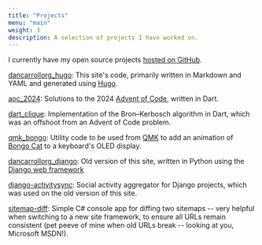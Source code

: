 ```yaml
---
title: "Projects"
menu: "main"
weight: 3
description: A selection of projects I have worked on.
---
```


I currently have my open source projects [hosted on GitHub][github].

[dancarrollorg_hugo][dc_hugo]: This site's code, primarily written in Markdown and YAML and generated using [Hugo][hugo].

[aoc_2024][aoc2024]: Solutions to the 2024 [Advent of Code][aoc], written in Dart.

[dart_clique][dart_clique]: Implementation of the Bron–Kerbosch algorithm in Dart, which was an offshoot from an Advent of Code problem.

[qmk_bongo][qmk_bongo]: Utility code to be used from [QMK][qmk] to add an animation of [Bongo Cat][bongocat] to a keyboard's OLED display.

[dancarrollorg_django][dc_django]: Old version of this site, written in Python using the [Django web framework][django]

[django-activitysync][activitysync]: Social activity aggregator for Django projects, which was used on the old version of this site.

[sitemap-diff][sitemap]: Simple C# console app for diffing two sitemaps -- very helpful when switching to a new site framework, to
ensure all URLs remain consistent (pet peeve of mine when old URLs break -- looking at you, Microsoft MSDN!).


[github]: https://github.com/dancarroll
[hugo]: https://gohugo.io/
[aoc2024]: https://github.com/dancarroll/aoc_2024
[aoc]: https://adventofcode.com/
[dart_clique]: https://github.com/dancarroll/dart_clique
[dc_hugo]: https://github.com/dancarroll/dancarrollorg_hugo
[dc_django]: https://github.com/dancarroll/dancarrollorg_django
[django]: https://www.djangoproject.com/
[activitysync]: https://github.com/dancarroll/django-activitysync
[sitemap]: https://github.com/dancarroll/sitemap-diff
[qmk_bongo]: https://github.com/dancarroll/qmk-bongo
[qmk]: https://qmk.fm/
[bongocat]: https://en.wikipedia.org/wiki/Bongo_Cat

[2]: https://github.com/hyde/hyde 
[3]: https://www.djangoproject.com/
[4]: https://bitbucket.org/dancarroll/dancarrollorg_hyde
[5]: http://bitbucket.org/dancarroll/dancarrollorg
[6]: https://bitbucket.org/dancarroll/django-activitysync
[7]: https://bitbucket.org/dancarroll/sitemap-diff
[8]: http://bitbucket.org/dancarroll/flashcards